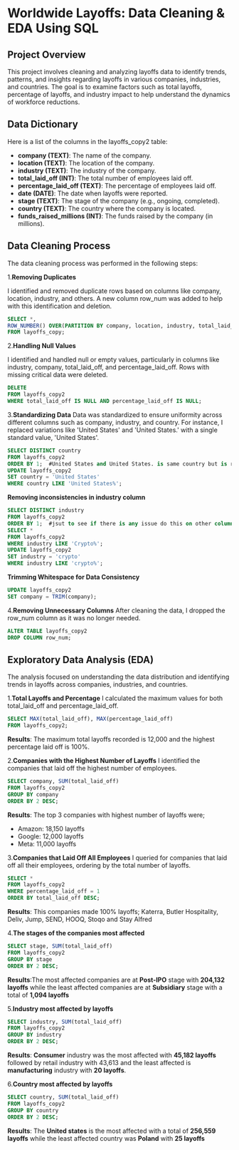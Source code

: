# Worldwide Layoffs: Data Cleaning & EDA Using SQL
## Project Overview
This project involves cleaning and analyzing layoffs data to identify trends, patterns, and insights regarding layoffs in various companies, industries, and countries. The goal is to examine factors such as total layoffs, percentage of layoffs, and industry impact to help understand the dynamics of workforce reductions.

## Data Dictionary
Here is a list of the columns in the layoffs_copy2 table:

- **company (TEXT)**: The name of the company.
- **location (TEXT)**: The location of the company.
- **industry (TEXT)**: The industry of the company.
- **total_laid_off (INT)**: The total number of employees laid off.
- **percentage_laid_off (TEXT)**: The percentage of employees laid off.
- **date (DATE)**: The date when layoffs were reported.
- **stage (TEXT)**: The stage of the company (e.g., ongoing, completed).
- **country (TEXT)**: The country where the company is located.
- **funds_raised_millions (INT)**: The funds raised by the company (in millions).

 ## Data Cleaning Process
The data cleaning process was performed in the following steps:

1.**Removing Duplicates**

I identified and removed duplicate rows based on columns like company, location, industry, and others. A new column row_num was added to help with this identification and deletion.

```sql
SELECT *,
ROW_NUMBER() OVER(PARTITION BY company, location, industry, total_laid_off, percentage_laid_off, `date`, stage, country) AS row_num
FROM layoffs_copy;
```

2.**Handling Null Values**

I identified and handled null or empty values, particularly in columns like industry, company, total_laid_off, and percentage_laid_off. Rows with missing critical data were deleted.
```sql
DELETE
FROM layoffs_copy2
WHERE total_laid_off IS NULL AND percentage_laid_off IS NULL;
```

3.**Standardizing Data**
Data was standardized to ensure uniformity across different columns such as company, industry, and country. For instance, I replaced variations like 'United States' and 'United States.' with a single standard value, 'United States'.
```sql
SELECT DISTINCT country
FROM layoffs_copy2
ORDER BY 1;  #United States and United States. is same country but is recorded as different country
UPDATE layoffs_copy2
SET country = 'United States'
WHERE country LIKE 'United States%'; 
```
**Removing inconsistencies in industry column**
```sql
SELECT DISTINCT industry
FROM layoffs_copy2
ORDER BY 1;  #jsut to see if there is any issue do this on other columns, from these i saw an issue with country column as well
SELECT *
FROM layoffs_copy2
WHERE industry LIKE 'Crypto%';
UPDATE layoffs_copy2
SET industry = 'crypto'
WHERE industry LIKE 'crypto%';
```
**Trimming Whitespace for Data Consistency**
```sql
UPDATE layoffs_copy2
SET company = TRIM(company);
```

4.**Removing Unnecessary Columns**
After cleaning the data, I dropped the row_num column as it was no longer needed.
```sql
ALTER TABLE layoffs_copy2
DROP COLUMN row_num;
```

## Exploratory Data Analysis (EDA)
The analysis focused on understanding the data distribution and identifying trends in layoffs across companies, industries, and countries.

1.**Total Layoffs and Percentage**
I calculated the maximum values for both total_laid_off and percentage_laid_off.
```sql
SELECT MAX(total_laid_off), MAX(percentage_laid_off)
FROM layoffs_copy2;
```
**Results**: The maximum total layoffs recorded is 12,000 and the highest percentage laid off is 100%.

2.**Companies with the Highest Number of Layoffs**
I identified the companies that laid off the highest number of employees.
```sql
SELECT company, SUM(total_laid_off)
FROM layoffs_copy2
GROUP BY company
ORDER BY 2 DESC;
```
**Results**: The top 3 companies with highest number of layoffs were;
- Amazon: 18,150 layoffs
- Google: 12,000 layoffs
- Meta: 11,000 layoffs

3.**Companies that Laid Off All Employees**
I queried for companies that laid off all their employees, ordering by the total number of layoffs.
```sql
SELECT *
FROM layoffs_copy2
WHERE percentage_laid_off = 1
ORDER BY total_laid_off DESC;
```
**Results**: This companies made 100% layoffs; Katerra, Butler Hospitality, Deliv, Jump, SEND, HOOQ, Stoqo and Stay Alfred


4.**The stages of the companies most affected**
```sql
SELECT stage, SUM(total_laid_off)
FROM layoffs_copy2
GROUP BY stage
ORDER BY 2 DESC;
```
**Results**:The most affected companies are at **Post-IPO** stage with **204,132 layoffs** while the least affected companies are at **Subsidiary** stage with a total of **1,094 layoffs**

5.**Industry most affected by layoffs**
```sql
SELECT industry, SUM(total_laid_off)
FROM layoffs_copy2
GROUP BY industry
ORDER BY 2 DESC;
```

**Results**: **Consumer** industry was the most affected with **45,182 layoffs** followed by retail industry with 43,613 and the least affected is **manufacturing** industry with **20 layoffs**.

6.**Country most affected by layoffs**
```sql
SELECT country, SUM(total_laid_off)
FROM layoffs_copy2
GROUP BY country
ORDER BY 2 DESC;
```

**Results**: The **United states** is the most affected with a total of **256,559 layoffs** while the least affected country was **Poland** with **25 layoffs**


